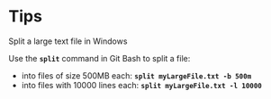 # Tips

Split a large text file in Windows&#x20;

Use the **`split`** command in Git Bash to split a file:

* into files of size 500MB each: **`split myLargeFile.txt -b 500m`**
* into files with 10000 lines each: **`split myLargeFile.txt -l 10000`**
